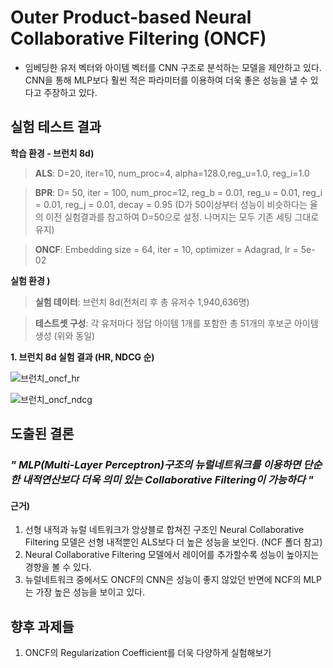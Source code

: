  # Outer Product-based Neural Collaborative Filtering (ONCF)
* 임베딩한 유저 벡터와 아이템 벡터를 CNN 구조로 분석하는 모델을 제안하고 있다. CNN을 통해 MLP보다 훨씬 적은 파라미터를 이용하여 더욱 좋은 성능을 낼 수 있다고 주장하고 있다.

## 실험 테스트 결과

**학습 환경 - 브런치 8d)**
>**ALS**: D=20, iter=10, num_proc=4, alpha=128.0,reg_u=1.0, reg_i=1.0

>**BPR**: D= 50, iter = 100, num_proc=12, reg_b = 0.01, reg_u = 0.01, reg_i = 0.01, reg_j = 0.01, decay = 0.95 (D가 50이상부터 성능이 비슷하다는 율의 이전 실험결과를 참고하여 D=50으로 설정. 나머지는 모두 기존 세팅 그대로 유지)

>**ONCF**: Embedding size = 64, iter = 10, optimizer = Adagrad, lr = 5e-02

**실험 환경 )**
>**실험 데이터**: 브런치 8d(전처리 후 총 유저수 1,940,636명)

>**테스트셋 구성**: 각 유저마다 정답 아이템 1개를 포함한 총 51개의 후보군 아이템 생성 (위와 동일)


**1. 브런치 8d 실험 결과 (HR, NDCG 순)**

![브런치_oncf_hr](https://user-images.githubusercontent.com/36473249/63907704-6cedcc80-ca57-11e9-8c57-7f659dbea52c.png)

![브런치_oncf_ndcg](https://user-images.githubusercontent.com/36473249/63907705-6cedcc80-ca57-11e9-946e-4d4e7c95d002.png)



## 도출된 결론

### **_" MLP(Multi-Layer Perceptron)구조의 뉴럴네트워크를 이용하면 단순한 내적연산보다 더욱 의미 있는 Collaborative Filtering이 가능하다 "_**

#### 근거)
1. 선형 내적과 뉴럴 네트워크가 앙상블로 합쳐진 구조인 Neural Collaborative Filtering 모델은 선형 내적뿐인 ALS보다 더 높은 성능을 보인다. (NCF 폴더 참고)
2. Neural Collaborative Filtering 모델에서 레이어를 추가할수록 성능이 높아지는 경향을 볼 수 있다.
3. 뉴럴네트워크 중에서도 ONCF의 CNN은 성능이 좋지 않았던 반면에 NCF의 MLP는 가장 높은 성능을 보이고 있다.


## 향후 과제들

1. ONCF의 Regularization Coefficient를 더욱 다양하게 실험해보기
